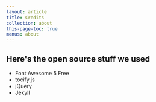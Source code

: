 ```yaml
---
layout: article
title: Credits
collection: about
this-page-toc: true
menus: about
---
```


## Here's the open source stuff we used

* Font Awesome 5 Free
* tocify.js
* jQuery
* Jekyll
